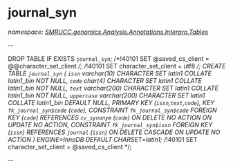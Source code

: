 ﻿# journal_syn
_namespace: [SMRUCC.genomics.Analysis.Annotations.Interpro.Tables](./index.md)_

--
 
 DROP TABLE IF EXISTS `journal_syn`;
 /*!40101 SET @saved_cs_client = @@character_set_client */;
 /*!40101 SET character_set_client = utf8 */;
 CREATE TABLE `journal_syn` (
 `issn` varchar(10) CHARACTER SET latin1 COLLATE latin1_bin NOT NULL,
 `code` char(4) CHARACTER SET latin1 COLLATE latin1_bin NOT NULL,
 `text` varchar(200) CHARACTER SET latin1 COLLATE latin1_bin NOT NULL,
 `uppercase` varchar(200) CHARACTER SET latin1 COLLATE latin1_bin DEFAULT NULL,
 PRIMARY KEY (`issn`,`text`,`code`),
 KEY `fk_journal_syn$code` (`code`),
 CONSTRAINT `fk_journal_syn$code` FOREIGN KEY (`code`) REFERENCES `cv_synonym` (`code`) ON DELETE NO ACTION ON UPDATE NO ACTION,
 CONSTRAINT `fk_journal_syn$issn` FOREIGN KEY (`issn`) REFERENCES `journal` (`issn`) ON DELETE CASCADE ON UPDATE NO ACTION
 ) ENGINE=InnoDB DEFAULT CHARSET=latin1;
 /*!40101 SET character_set_client = @saved_cs_client */;
 
 --




